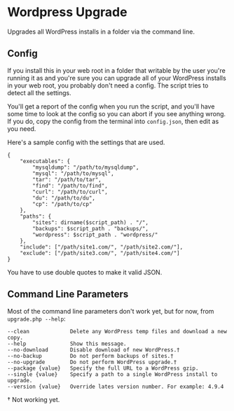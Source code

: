 # Wordpress Upgrade
Upgrades all WordPress installs in a folder via the command line.

## Config
If you install this in your web root in a folder that writable by the user 
you're running it as and you're sure you can upgrade all of your WordPress 
installs in your web root, you probably don't need a config. The script tries 
to detect all the settings.

You'll get a report of the config when you run the script, and you'll have some
time to look at the config so you can abort if you see anything wrong. If you
do, copy the config from the terminal into `config.json`, then edit as you need.

Here's a sample config with the settings that are used.

```
{
	"executables": {
		"mysqldump": "/path/to/mysqldump",
		"mysql": "/path/to/mysql",
		"tar": "/path/to/tar",
		"find": "/path/to/find",
		"curl": "/path/to/curl",
		"du": "/path/to/du",
		"cp": "/path/to/cp"
	},
	"paths": {
		"sites": dirname($script_path) . "/",
		"backups": $script_path . "backups/",
		"wordpress": $script_path . "wordpress/"
	},
	"include": ["/path/site1.com/", "/path/site2.com/"],
	"exclude": ["/path/site3.com/", "/path/site4.com/"]
}

```

You have to use double quotes to make it valid JSON.

## Command Line Parameters
Most of the command line parameters don't work yet, but for now, from 
`upgrade.php --help`:

```
--clean          	Delete any WordPress temp files and download a new copy.
--help           	Show this message.
--no-download    	Disable download of new WordPress.†
--no-backup      	Do not perform backups of sites.†
--no-upgrade     	Do not perform WordPress upgrade.†
--package {value}	Specify the full URL to a WordPress gzip.
--single {value} 	Specify a path to a single WordPress install to upgrade.
--version {value}	Override lates version number. For example: 4.9.4
```

† Not working yet.